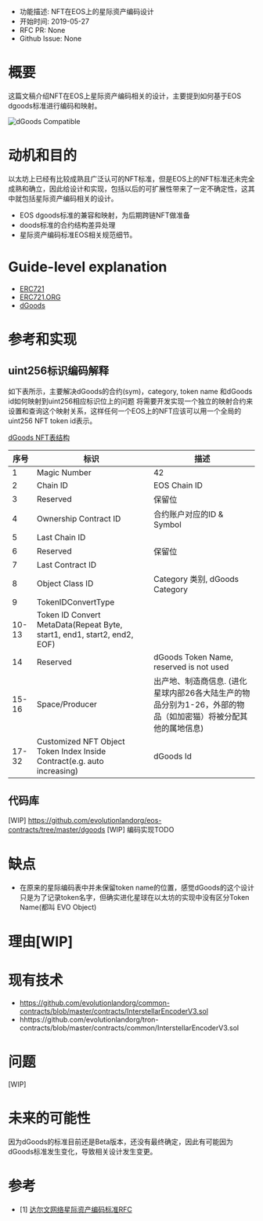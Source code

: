 - 功能描述: NFT在EOS上的星际资产编码设计
- 开始时间: 2019-05-27
- RFC PR: None
- Github Issue: None

# 概要
[summary]: #summary
这篇文稿介绍NFT在EOS上星际资产编码相关的设计，主要提到如何基于EOS dgoods标准进行编码和映射。

![dGoods Compatible](https://github.com/MythicalGames/dgoods/raw/master/media/badge.png)

# 动机和目的
[motivation]: #motivation

以太坊上已经有比较成熟且广泛认可的NFT标准，但是EOS上的NFT标准还未完全成熟和确立，因此给设计和实现，包括以后的可扩展性带来了一定不确定性，这其中就包括星际资产编码相关的设计。

- EOS dgoods标准的兼容和映射，为后期跨链NFT做准备
- doods标准的合约结构差异处理
- 星际资产编码标准EOS相关规范细节。

# Guide-level explanation
[guide-level-explanation]: #guide-level-explanation

- [ERC721](https://github.com/ethereum/EIPs/blob/master/EIPS/eip-721.md)
- [ERC721.ORG](http://erc721.org/)
- [dGoods](https://github.com/MythicalGames/dgoods/blob/master/dGoods_spec_%E4%B8%AD%E6%96%87.md)

# 参考和实现
[reference-level-explanation]: #reference-level-explanation

## uint256标识编码解释

如下表所示，主要解决dGoods的合约(sym)，category, token name 和dGoods id如何映射到uint256相应标识位上的问题
将需要开发实现一个独立的映射合约来设置和查询这个映射关系，这样任何一个EOS上的NFT应该可以用一个全局的uint256 NFT token id表示。


[dGoods NFT表结构](https://github.com/evolutionlandorg/eos-contracts/blob/master/dgoods/dgoods.hpp#L122)


| 序号     | 标识                                                                 | 描述                                   |
| ---------| --------------------------------------------------------------------|-------------------------------------------|
| 1        | Magic Number                                                        |42|
| 2        | Chain ID                                                            |EOS Chain ID|
| 3        | Reserved                                                            |保留位|
| 4        | Ownership Contract ID                                               |合约账户对应的ID & Symbol|
| 5        | Last Chain ID                                                       ||
| 6        | Reserved                                                            |保留位|
| 7        | Last Contract ID                                                    ||
| 8        | Object Class ID                                                     |Category 类别, dGoods Category|
| 9        | TokenIDConvertType                                                  ||
| 10-13    | Token ID Convert MetaData(Repeat Byte, start1, end1, start2, end2, EOF) ||
| 14       | Reserved                                                                |dGoods Token Name, reserved is not used|
| 15-16    | Space/Producer                   |出产地、制造商信息.  (进化星球内部26各大陆生产的物品分别为1-26，外部的物品（如加密猫）将被分配其他的属地信息)|
| 17-32    | Customized NFT Object Token Index Inside Contract(e.g. auto increasing) |dGoods Id|



## 代码库

[WIP] https://github.com/evolutionlandorg/eos-contracts/tree/master/dgoods
[WIP] 编码实现TODO


# 缺点
[drawbacks]: #drawbacks

- 在原来的星际编码表中并未保留token name的位置，感觉dGoods的这个设计只是为了记录token名字，但确实进化星球在以太坊的实现中没有区分Token Name(都叫 EVO Object)

# 理由[WIP]
[rationale-and-alternatives]: #rationale-and-alternatives


# 现有技术
[prior-art]: #prior-art

- https://github.com/evolutionlandorg/common-contracts/blob/master/contracts/InterstellarEncoderV3.sol
- hhttps://github.com/evolutionlandorg/tron-contracts/blob/master/contracts/common/InterstellarEncoderV3.sol

# 问题
[unresolved-questions]: #unresolved-questions

[WIP]


# 未来的可能性
[future-possibilities]: #future-possibilities

因为dGoods的标准目前还是Beta版本，还没有最终确定，因此有可能因为dGoods标准发生变化，导致相关设计发生变更。



# 参考

- [1] [达尔文网络星际资产编码标准RFC](https://github.com/evolutionlandorg/ELIPs/blob/master/rfcs/zh_CN/0007-dawinia-token-staking-model.md)
